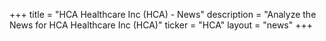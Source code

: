 +++
title = "HCA Healthcare Inc (HCA) - News"
description = "Analyze the News for HCA Healthcare Inc (HCA)"
ticker = "HCA"
layout = "news"
+++

